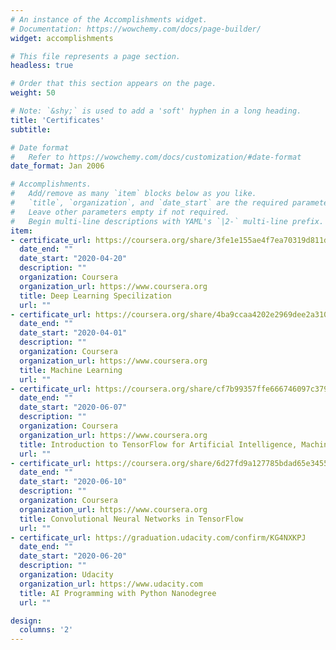 ```yaml
---
# An instance of the Accomplishments widget.
# Documentation: https://wowchemy.com/docs/page-builder/
widget: accomplishments

# This file represents a page section.
headless: true

# Order that this section appears on the page.
weight: 50

# Note: `&shy;` is used to add a 'soft' hyphen in a long heading.
title: 'Certificates'
subtitle:

# Date format
#   Refer to https://wowchemy.com/docs/customization/#date-format
date_format: Jan 2006

# Accomplishments.
#   Add/remove as many `item` blocks below as you like.
#   `title`, `organization`, and `date_start` are the required parameters.
#   Leave other parameters empty if not required.
#   Begin multi-line descriptions with YAML's `|2-` multi-line prefix.
item:
- certificate_url: https://coursera.org/share/3fe1e155ae4f7ea70319d811d840aacf
  date_end: ""
  date_start: "2020-04-20"
  description: ""
  organization: Coursera
  organization_url: https://www.coursera.org
  title: Deep Learning Specilization
  url: ""
- certificate_url: https://coursera.org/share/4ba9ccaa4202e2969dee2a310cd9d488
  date_end: ""
  date_start: "2020-04-01"
  description: ""
  organization: Coursera
  organization_url: https://www.coursera.org
  title: Machine Learning
  url: ""
- certificate_url: https://coursera.org/share/cf7b99357ffe666746097c37913a04f6
  date_end: ""
  date_start: "2020-06-07"
  description: ""
  organization: Coursera
  organization_url: https://www.coursera.org
  title: Introduction to TensorFlow for Artificial Intelligence, Machine Learning, and Deep Learning
  url: ""
- certificate_url: https://coursera.org/share/6d27fd9a127785bdad65e34557704908
  date_end: ""
  date_start: "2020-06-10"
  description: ""
  organization: Coursera
  organization_url: https://www.coursera.org
  title: Convolutional Neural Networks in TensorFlow
  url: ""
- certificate_url: https://graduation.udacity.com/confirm/KG4NXKPJ
  date_end: ""
  date_start: "2020-06-20"
  description: ""
  organization: Udacity
  organization_url: https://www.udacity.com
  title: AI Programming with Python Nanodegree
  url: ""

design:
  columns: '2' 
---
```

